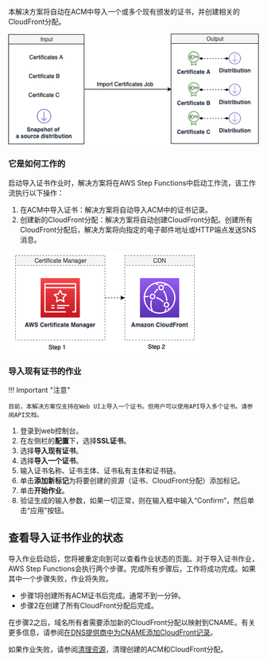 本解决方案将自动在ACM中导入一个或多个现有颁发的证书，并创建相关的CloudFront分配。 

![import-certificate-job](../../../images/import-certificate-job.png)

### 它是如何工作的

启动导入证书作业时，解决方案将在AWS Step Functions中启动工作流，该工作流执行以下操作：

1. 在ACM中导入证书：解决方案将自动导入ACM中的证书记录。
2. 创建新的CloudFront分配：解决方案将自动创建CloudFront分配。创建所有CloudFront分配后，解决方案将向指定的电子邮件地址或HTTP端点发送SNS消息。


![certificate-workflow1](../../../images/certificate-workflow1.png)


### 导入现有证书的作业

!!! Important "注意"

    目前，本解决方案仅支持在Web UI上导入一个证书。但用户可以使用API导入多个证书。请参阅API文档。

1. 登录到web控制台。
2. 在左侧栏的**配置**下，选择**SSL证书**。
3. 选择**导入现有证书**。
4. 选择**导入一个证书**。
5. 输入证书名称、证书主体、证书私有主体和证书链。
6. 单击**添加新标记**为将要创建的资源（证书、CloudFront分配）添加标记。
7. 单击**开始作业**。
8. 验证生成的输入参数，如果一切正常，则在输入框中输入“Confirm”，然后单击“应用”按钮。


## 查看导入证书作业的状态


导入作业启动后，您将被重定向到可以查看作业状态的页面。对于导入证书作业，AWS Step Functions会执行两个步骤。完成所有步骤后，工作将成功完成。如果其中一个步骤失败，作业将失败。


* 步骤1将创建所有ACM证书后完成。通常不到一分钟。
* 步骤2在创建了所有CloudFront分配后完成。


在步骤2之后，域名所有者需要添加新的CloudFront分配以映射到CNAME。有关更多信息，请参阅[在DNS提供商中为CNAME添加CloudFront记录](./add-record-for-cname.md)。

如果作业失败，请参阅[清理资源](clean-up-resources.md)，清理创建的ACM和CloudFront分配。

